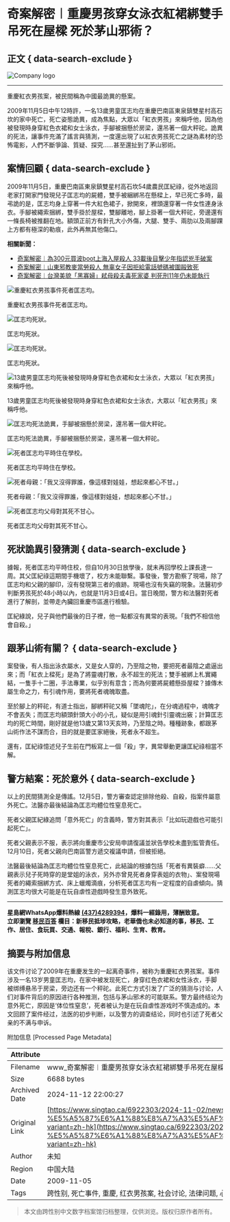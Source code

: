 # 奇案解密︱重慶男孩穿女泳衣紅裙綁雙手吊死在屋樑 死於茅山邪術？

## 正文 { data-search-exclude }


![Company logo](https://www.singtao.ca/wp-content/themes/singtaoca2019/images/logo.png)

---

重慶紅衣男孩案，被民間稱為中國最詭異的懸案。

2009年11月5日中午12時許，一名13歲男童匡志均在重慶巴南區東泉鎮雙星村高石坎的家中死亡，死亡姿態詭異，成為焦點，大眾以「紅衣男孩」來稱呼他，因為他被發現時身穿紅色衣裙和女士泳衣，手腳被捆懸於房梁，還吊著一個大秤砣。詭異的死法，讓事件充滿了謠言與猜測，一度還出現了以紅衣男孩死亡之謎為素材的恐怖電影，人們不斷爭論、質疑、探究……甚至還扯到了茅山邪術。

## 案情回顧 { data-search-exclude }

2009年11月5日，重慶巴南區東泉鎮雙星村高石坎54歲農民匡紀祿，從外地返回老家打開家門發現兒子匡志均的屍體，雙手被綑綁吊在懸樑上，早已死亡多時，最弔詭的是，匡志均身上穿著一件大紅色裙子，掀開來，裡頭還穿著一件女性連身泳衣。手腳被繩索捆綁，雙手掛於屋樑，雙腳離地，腳上掛著一個大秤砣，旁邊還有一條長椅被推翻在地。額頭正前方有針孔大小外傷，大腿、雙手、兩肋以及兩腳踝上方都有極深的勒痕，此外再無其他傷口。

**相關新聞：**
- [奇案解密︱為300元買波boot上海入屋殺人 33載後目擊少年指認兇手破案](https://www.bing.com/search?q=奇案解密︱為300元買波boot上海入屋殺人+site:singtao.ca&cc=ca)
- [奇案解密︱山東邪教麥當勞殺人 無辜女子因拒給電話號碼被圍毆致死](https://www.bing.com/search?q=奇案解密︱山東邪教麥當勞殺人+site:singtao.ca&cc=ca)
- [奇案解密︱台灣美貌「黑寡婦」弒母殺夫毒死家婆 判死刑11年仍未能執行](https://www.bing.com/search?q=奇案解密︱台灣美貌「黑寡婦」弒母殺夫毒死家婆+site:singtao.ca&cc=ca)

![重慶紅衣男孩事件死者匡志均。](https://image.hkhl.hk/f/1024p0/0x0/100/none/289e36d98f2df5af85efa098e02c3a28/2024-10/Clipboard01_2.jpg)

重慶紅衣男孩事件死者匡志均。

![匡志均死狀。](https://image.hkhl.hk/f/1024p0/0x0/100/none/e9dcbee8f81aecb17198db8404511933/2024-10/Clipboard02_4.jpg)

匡志均死狀。

![匡志均死狀。](https://image.hkhl.hk/f/1024p0/0x0/100/none/96d3a85abfcf3c460fd1809f09e6d166/2024-10/Clipboard03_3.jpg)

匡志均死狀。

![13歲男童匡志均死後被發現時身穿紅色衣裙和女士泳衣，大眾以「紅衣男孩」來稱呼他。](https://image.hkhl.hk/f/1024p0/0x0/100/none/dbce35839ecb1fd22562209b0ec90705/2024-10/Clipboard05_4.jpg)

13歲男童匡志均死後被發現時身穿紅色衣裙和女士泳衣，大眾以「紅衣男孩」來稱呼他。

![匡志均死法詭異，手腳被捆懸於房梁，還吊著一個大秤砣。](https://image.hkhl.hk/f/1024p0/0x0/100/none/b45a5a19e0e65af39a434d065a760034/2024-10/Clipboard06_5.jpg)

匡志均死法詭異，手腳被捆懸於房梁，還吊著一個大秤砣。

![死者匡志均平時住在學校。](https://image.hkhl.hk/f/1024p0/0x0/100/none/b95b8d7f53019a6acc8d85ceaa2e5b4b/2024-10/Clipboard07_3.jpg)

死者匡志均平時住在學校。

![死者母親：「我又沒得罪誰，像這樣對娃娃，想起來都心不甘。」](https://image.hkhl.hk/f/1024p0/0x0/100/none/db1d05069d596342ee3f8be71686499c/2024-10/Clipboard08_5.jpg)

死者母親：「我又沒得罪誰，像這樣對娃娃，想起來都心不甘。」

![死者匡志均父母對其死不甘心。](https://image.hkhl.hk/f/1024p0/0x0/100/none/7784ae7b42f852f8059b1119ed2359d7/2024-10/Clipboard09_6.jpg)

死者匡志均父母對其死不甘心。

## 死狀詭異引發猜測 { data-search-exclude }

據報，死者匡志均平時住校，但自10月30日放學後，就未再回學校上課長達一周。其父匡紀祿這期間手機壞了，校方未能聯繫。事發後，警方勘察了現場，除了匡志均和父親的腳印，沒有發現第三者的痕跡。現場也沒有失竊的現象。法醫初步判斷男孩死於48小時以內，也就是11月3日或4日。當日晚間，警方和法醫對死者進行了解剖，並帶走內臟回重慶市區進行檢驗。

匡紀綠說，兒子與他們最後的日子裡，他一點都沒有異常的表現。「我們不相信他會自殺。」

## 跟茅山術有關？ { data-search-exclude }

案發後，有人指出泳衣屬水，又是女人穿的，乃至陰之物，要把死者最陰之處逼出來；而「紅衣上樑死」是為了將靈魂打散，永不超生的死法；雙手被綁上札實繩結，一隻手十二圈，手法專業，似乎別有意含；而為何要將屍體懸掛屋樑？據傳木屬生命之力，有引魂作用，要將死者魂魄取盡。

至於腳上的秤砣，有道士指出，腳綁秤砣又稱「墜魂陀」，在分魂過程中，魂魄才不會丟失；而匡志均額頭針頭大小的小孔，疑似是用引魂針引靈魂出竅；計算匡志均的死亡時間，剛好就是他13歲又第13天亥時，乃至陰之時。種種跡象，都跟茅山術作法不謀而合，目的就是要匡家絕後，死者永不超生。

還有，匡紀祿憶述兒子生前在門板寫上一個「殺」字，異常舉動更讓匡紀祿相當不解。

## 警方結案：死於意外 { data-search-exclude }

以上的民間猜測全是傳謠。12月5日，警方審查認定排除他殺、自殺，指案件屬意外死亡。法醫亦最後結論為匡志均體位性窒息死亡。

死者父親匡紀綠追問「意外死亡」的含義時，警方對其表示「比如玩遊戲也可能引起死亡」。

死者父親表示不服，表示將向重慶市公安局申請復議並狀告學校未盡到監管責任。12月10日，死者父親向巴南區警方遞交複議申請，但被拒絕。

法醫最後結論為匡志均體位性窒息死亡，此結論的根據包括「死者有異裝癖……父親表示兒子死時穿的是堂姐的泳衣，另外亦曾見死者身穿表姐的衣物」、案發現場死者的繩索捆綁方式、床上蠟燭滴痕，分析死者匡志均有一定程度的自虐傾向。猜測匡志均很大可能是在玩自虐性遊戲時發生意外致死。

---

**星島網WhatsApp爆料熱線 [(437)4289394](https://wa.me/14374289394)，爆料一經錄用，薄酬致意。**  
**立即瀏覽 [移民百答](https://www.singtao.ca/category/2379013-%E5%A4%9A%E5%80%AB%E5%A4%9A%E7%A7%BB%E6%B0%91%E7%99%BE%E7%AD%94-st-topic/) 欄目：新移民抵埗攻略，老華僑也未必知道的事，移民、工作、居住、食玩買、交通、報稅、銀行、福利、生育、教育。**

## 摘要与附加信息

<!-- tcd_abstract -->
该文件讨论了2009年在重慶发生的一起离奇事件，被称为重慶紅衣男孩案。事件涉及一名13岁男童匡志均，在家中被发现死亡，身穿红色衣裙和女性泳衣，手脚被绑缚悬吊于房梁，旁边还有一个秤砣。此死亡方式引发了广泛的猜测与讨论，人们对事件背后的原因进行各种推测，包括与茅山邪术的可能联系。警方最终结论为意外死亡，原因是‘体位性窒息’，死者被认为是在玩自虐性游戏时不慎造成的。本文回顾了案件经过，法医的初步判断，以及警方的调查结论，同时也引述了死者父亲的不满与申诉。
<!-- tcd_abstract_end -->

附加信息 [Processed Page Metadata]

| Attribute       | Value                                  |
|-----------------|----------------------------------------|
| Filename        | www_奇案解密︱重慶男孩穿女泳衣紅裙綁雙手吊死在屋樑死於茅山邪術？.md                             |
| Size            | 6688 bytes                           |
| Archived Date   | 2024-11-12 22:00:27                             |
| Original Link   | [https://www.singtao.ca/6922303/2024-11-02/news-%E5%A5%87%E6%A1%88%E8%A7%A3%E5%AF%86%EF%B8%B1%E9%87%8D%E6%85%B6%E7%94%B7%E5%AD%A9%E7%A9%BF%E5%A5%B3%E6%B3%B3%E8%A1%A3%E7%B4%85%E8%A3%99%E7%B6%81%E9%9B%99%E6%89%8B%E5%90%8A%E6%AD%BB%E5%9C%A8%E5%B1%8B%E6%A8%91++%E6%AD%BB%E6%96%BC%E8%8C%85%E5%B1%B1%E9%82%AA%E8%A1%93%EF%BC%9F/?variant=zh-hk](https://www.singtao.ca/6922303/2024-11-02/news-%E5%A5%87%E6%A1%88%E8%A7%A3%E5%AF%86%EF%B8%B1%E9%87%8D%E6%85%B6%E7%94%B7%E5%AD%A9%E7%A9%BF%E5%A5%B3%E6%B3%B3%E8%A1%A3%E7%B4%85%E8%A3%99%E7%B6%81%E9%9B%99%E6%89%8B%E5%90%8A%E6%AD%BB%E5%9C%A8%E5%B1%8B%E6%A8%91++%E6%AD%BB%E6%96%BC%E8%8C%85%E5%B1%B1%E9%82%AA%E8%A1%93%EF%BC%9F/?variant=zh-hk)                       |
| Author          | 未知                               |
| Region          | 中国大陆                               |
| Date            | 2009-11-05                                 |
| Tags            | 跨性别, 死亡事件, 重慶, 红衣男孩案, 社会讨论, 法律问题, 心理健康                                 |
>
> 本文由跨性别中文数字档案馆归档整理，仅供浏览。版权归原作者所有。
>